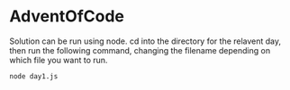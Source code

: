 # AdventOfCode

Solution can be run using node. cd into the directory for the relavent day, then run the following command, changing the filename depending on which file you want to run.

```bash
node day1.js
```

